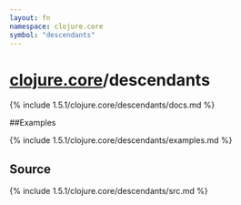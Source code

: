 ```yaml
---
layout: fn
namespace: clojure.core
symbol: "descendants"
---
```


# [clojure.core](../)/descendants

{% include 1.5.1/clojure.core/descendants/docs.md %}

##Examples

{% include 1.5.1/clojure.core/descendants/examples.md %}
## Source
{% include 1.5.1/clojure.core/descendants/src.md %}

